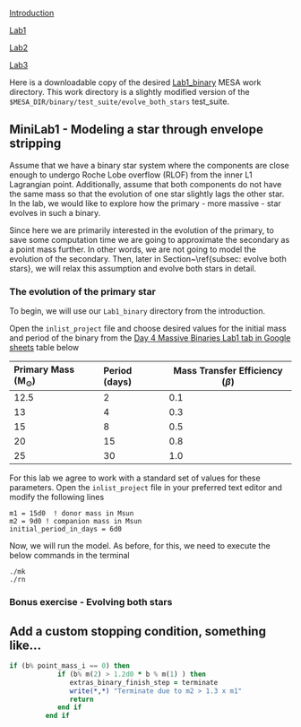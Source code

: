 [Introduction](./index.html)

[Lab1](./Lab1.html)

[Lab2](./Lab2.html)

[Lab3](./Lab3.html)


Here is a downloadable copy of the desired [Lab1_binary](https://drive.google.com/file/d/1y0AEFWzGv4vHgohqnEJMNITR15oGPHRi/view?usp=share_link) MESA work directory.
This work directory is a slightly modified version of the `$MESA_DIR/binary/test_suite/evolve_both_stars` test_suite.

## MiniLab1 - Modeling a star through envelope stripping



Assume that we have a binary star system where the components are close enough to undergo Roche Lobe overflow (RLOF) from the inner L1 Lagrangian point. Additionally, assume that both components do not have the same mass so that the evolution of one star slightly lags the other star. In the lab, we would like to explore how the primary - more massive - star evolves in such a binary.

Since here we are primarily interested in the evolution of the primary, to save some computation time we are going to approximate the secondary as a point mass further. In other words, we are not going to model the evolution of the secondary. Then, later in Section~\ref{subsec: evolve both stars}, we will relax this assumption and evolve both stars in detail.

### The evolution of the primary star

To begin, we will use our `Lab1_binary` directory from the introduction.

Open the `inlist_project` file and choose desired values for the initial mass and period of the binary from the [Day 4 Massive Binaries Lab1 tab in Google sheets](https://docs.google.com/spreadsheets/d/1__UPg_5JfiBkJpZTleyaSwW_faxHzmo_X7Us2RTfLOM/edit?usp=sharing) table below



| Primary Mass (M$_{\odot}$)            | Period (days)      | Mass Transfer Efficiency ($\beta$)
|:------------------------|:------------------|---------------
| 12.5          | 2       |   0.1                      |
| 13         | 4        |       0.3                  |
| 15         | 8        |          0.5               |
| 20        | 15         |            0.8                        |
| 25        | 30       |            1.0            |




For this lab we agree to work with a standard set of values for these parameters. Open the `inlist_project` file in your preferred text editor and modify the following lines

```
m1 = 15d0  ! donor mass in Msun
m2 = 9d0 ! companion mass in Msun
initial_period_in_days = 6d0
```

Now, we will run the model. As before, for this, we need to execute the below commands in the terminal

```
./mk
./rn
```

### Bonus exercise - Evolving both stars

## Add a custom stopping condition, something like...

```fortran
if (b% point_mass_i == 0) then
            if (b% m(2) > 1.2d0 * b % m(1) ) then
               extras_binary_finish_step = terminate
               write(*,*) "Terminate due to m2 > 1.3 x m1"
               return
            end if
         end if
```

